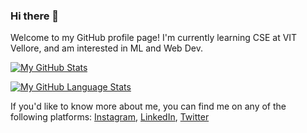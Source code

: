 ### Hi there 👋
Welcome to my GitHub profile page! I'm currently learning CSE at VIT Vellore, and am interested in ML and Web Dev.

[![My GitHub Stats](https://github-readme-stats.vercel.app/api/?username=shashank-suresh&count_private=true&theme=merko&showicons=true)]()

[![My GitHub Language Stats](https://github-readme-stats.vercel.app/api/top-langs/?username=shashank-suresh&langs_count=5&theme=merko)]()



If you'd like to know more about me, you can find me on any of the following platforms:
[Instagram](https://www.instagram.com/shashanksuresh8/),
[LinkedIn](https://www.linkedin.com/in/shashanksuresh3/),
[Twitter](https://twitter.com/sushi2bluebird)
